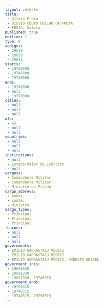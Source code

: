 ```yaml
---
layout: verbete
title:
 - Sílvio Frota
 - SILVIO COUTO COELHO DA FROTA
 - FROTA, Sílvio
published: true
edition: 1  
type: B
codigos: 
 - 29628
 - 29629
 - 29634
starts: 
 - 19720000
 - 19740000
 - 19740000
ends: 
 - 19740000
 - null 
 - 19770000
cities: 
 - null 
 - null 
 - null 
ufs: 
 - RJ
 - null 
 - null 
countries: 
 - null 
 - null 
 - null 
institutions: 
 - null 
 - Estado-Maior do Exército
 - null 
cargoss: 
 - Comandante Militar
 - Comandante Militar
 - Ministro de Estado
cargo_abbrevs: 
 - comte.
 - comte.
 - Ministro
cargo_types: 
 - Principal
 - Principal
 - Principal
funcoes: 
 - null 
 - null 
 - null 
governments: 
 - EMÍLIO GARRASTAZU MÉDICI
 - EMÍLIO GARRASTAZU MÉDICI
 - EMÍLIO GARRASTAZU MÉDICI, ERNESTO GEISEL
government_inis: 
 - 19691030
 - 19691030
 - 19691030, 19740315
government_ends: 
 - 19740315
 - 19740315
 - 19740315, 19790315
---
```


